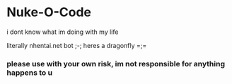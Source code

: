 # Nuke-O-Code
i dont know what im doing with my life

literally nhentai.net bot ;-;
heres a dragonfly =;=  

### please use with your own risk, im not responsible for anything happens to u
